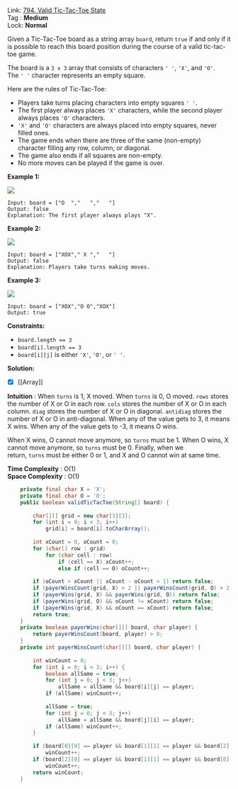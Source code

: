 Link: [794. Valid Tic-Tac-Toe State](https://leetcode.com/problems/valid-tic-tac-toe-state/) <br>
Tag : **Medium**<br>
Lock: **Normal**

Given a Tic-Tac-Toe board as a string array `board`, return `true` if and only if it is possible to reach this board position during the course of a valid tic-tac-toe game.

The board is a `3 x 3` array that consists of characters `' '`, `'X'`, and `'O'`. The `' '` character represents an empty square.

Here are the rules of Tic-Tac-Toe:

-   Players take turns placing characters into empty squares `' '`.
-   The first player always places `'X'` characters, while the second player always places `'O'` characters.
-   `'X'` and `'O'` characters are always placed into empty squares, never filled ones.
-   The game ends when there are three of the same (non-empty) character filling any row, column, or diagonal.
-   The game also ends if all squares are non-empty.
-   No more moves can be played if the game is over.

**Example 1:**

![](https://assets.leetcode.com/uploads/2021/05/15/tictactoe1-grid.jpg)
```
Input: board = ["O  ","   ","   "]
Output: false
Explanation: The first player always plays "X".
```

**Example 2:**

![](https://assets.leetcode.com/uploads/2021/05/15/tictactoe2-grid.jpg)
```
Input: board = ["XOX"," X ","   "]
Output: false
Explanation: Players take turns making moves.
```

**Example 3:**

![](https://assets.leetcode.com/uploads/2021/05/15/tictactoe4-grid.jpg)
```
Input: board = ["XOX","O O","XOX"]
Output: true
```

**Constraints:**
-   `board.length == 3`
-   `board[i].length == 3`
-   `board[i][j]` is either `'X'`, `'O'`, or `' '`.

**Solution:**

- [x] [[Array]]

**Intuition** :
When `turns` is 1, X moved. When `turns` is 0, O moved. `rows` stores the number of X or O in each row. `cols` stores the number of X or O in each column. `diag` stores the number of X or O in diagonal. `antidiag` stores the number of X or O in anti-diagonal. When any of the value gets to 3, it means X wins. When any of the value gets to -3, it means O wins.

When X wins, O cannot move anymore, so `turns` must be 1. When O wins, X cannot move anymore, so `turns` must be 0. Finally, when we return, `turns` must be either 0 or 1, and X and O cannot win at same time.

**Time Complexity** : O(1)<br>
**Space Complexity** : O(1)

```java
    private final char X = 'X';
    private final char O = 'O';
    public boolean validTicTacToe(String[] board) {
        
        char[][] grid = new char[3][3];
        for (int i = 0; i < 3; i++)
            grid[i] = board[i].toCharArray();
        
        int xCount = 0, oCount = 0;
        for (char[] row : grid)
            for (char cell : row)
                if (cell == X) xCount++;
                else if (cell == O) oCount++;
        
        if (oCount > xCount || xCount - oCount > 1) return false;
        if (payerWinsCount(grid, X) > 2 || payerWinsCount(grid, O) > 2) return false;
        if (payerWins(grid, X) && payerWins(grid, O)) return false;
        if (payerWins(grid, O) && oCount != xCount) return false;
        if (payerWins(grid, X) && oCount == xCount) return false;
        return true;
    }
    private boolean payerWins(char[][] board, char player) {
        return payerWinsCount(board, player) > 0;
    }
    private int payerWinsCount(char[][] board, char player) {
        
        int winCount = 0;
        for (int i = 0; i < 3; i++) {
            boolean allSame = true;
            for (int j = 0; j < 3; j++)
                allSame = allSame && board[i][j] == player;
            if (allSame) winCount++;
            
            allSame = true;
            for (int j = 0; j < 3; j++)
                allSame = allSame && board[j][i] == player;
            if (allSame) winCount++;
        }
        
        if (board[0][0] == player && board[1][1] == player && board[2][2] == player)
            winCount++;
        if (board[2][0] == player && board[1][1] == player && board[0][2] == player)
            winCount++;
        return winCount;
    }
```
